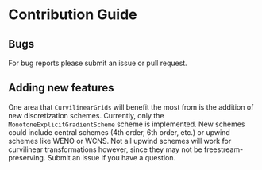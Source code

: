 # Contribution Guide

## Bugs

For bug reports please submit an issue or pull request.

## Adding new features

One area that `CurvilinearGrids` will benefit the most from is the addition of new discretization schemes. Currently, only the `MonotoneExplicitGradientScheme` scheme is implemented. New schemes could include central schemes (4th order, 6th order, etc.) or upwind schemes like WENO or WCNS. Not all upwind schemes will work for curvilinear transformations however, since they may not be freestream-preserving. Submit an issue if you have a question.
